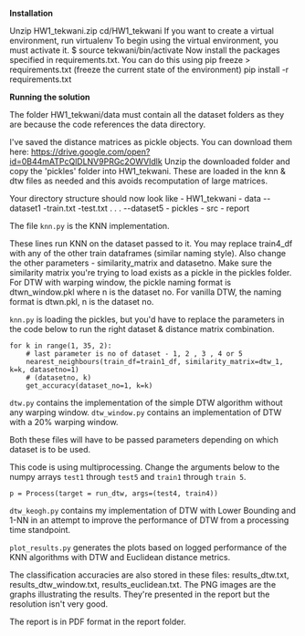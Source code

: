 **Installation**

Unzip HW1_tekwani.zip
cd/HW1_tekwani
If you want to create a virtual environment, run virtualenv
To begin using the virtual environment, you must activate it. $ source tekwani/bin/activate
Now install the packages specified in requirements.txt. You can do this using pip freeze > requirements.txt (freeze the current state of the environment) pip install -r requirements.txt


**Running the solution**

The folder HW1_tekwani/data must contain all the dataset folders as they are because the code references the data directory.

I've saved the distance matrices as pickle objects.
You can download them here: https://drive.google.com/open?id=0B44mATPcQlDLNV9PRGc2OWVIdlk
Unzip the downloaded folder and copy the 'pickles' folder into HW1_tekwani.
These are loaded in the knn & dtw files as needed and this avoids 
recomputation of large matrices. 


Your directory structure should now look like
    - HW1_tekwani
        - data
            --dataset1
                -train.txt
                -test.txt
            .
            .
            .
            --dataset5
        - pickles
        - src
	- report

       
The file ```knn.py``` is the KNN implementation. 

These lines run KNN on the dataset passed to it. 
You may replace train4_df with any of the other train dataframes (similar naming style).
Also change the other parameters - similarity_matrix and datasetno.
Make sure the similarity matrix you're trying to load exists as a pickle in the pickles folder.
For DTW with warping window, the pickle naming format is dtwn_window.pkl where n is the dataset no.
For vanilla DTW, the naming format is dtwn.pkl, n is the dataset no.

```knn.py``` is loading the pickles, but you'd have to replace the parameters in the code below to run 
the right dataset & distance matrix combination.

````
for k in range(1, 35, 2):
    # last parameter is no of dataset - 1, 2 , 3 , 4 or 5
    nearest_neighbours(train_df=train1_df, similarity_matrix=dtw_1, k=k, datasetno=1)
    # (datasetno, k)
    get_accuracy(dataset_no=1, k=k)
````


``dtw.py`` contains the implementation of the simple DTW algorithm without any warping window. 
``dtw_window.py`` contains an implementation of DTW with a 20% warping window. 

Both these files will have to be passed parameters depending on which dataset is to be used. 

This code is using multiprocessing. Change the arguments below to the numpy arrays ``test1`` through ``test5`` and ``train1`` through ``train 5``. 

```
p = Process(target = run_dtw, args=(test4, train4))

```


``dtw_keogh.py`` contains my implementation of DTW with Lower Bounding  and 1-NN in an attempt to improve the performance of DTW from a processing time standpoint.

``plot_results.py`` generates the plots based on logged performance of the KNN algorithms with DTW and Euclidean distance metrics. 
 
The classification accuracies are also stored in these files: results_dtw.txt, results_dtw_window.txt, results_euclidean.txt.
The PNG images are the graphs illustrating the results. They're presented in the report but the resolution isn't very good. 

The report is in PDF format in the report folder.
